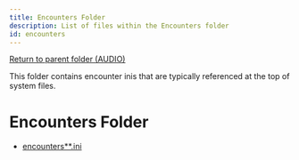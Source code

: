 ```yaml
---
title: Encounters Folder
description: List of files within the Encounters folder
id: encounters
---
```


[Return to parent folder (AUDIO)](../../Audio/index.md)

This folder contains encounter inis that are typically referenced at the top of system files.

# Encounters Folder
* [encounters**.ini](./encounters.ini.md)